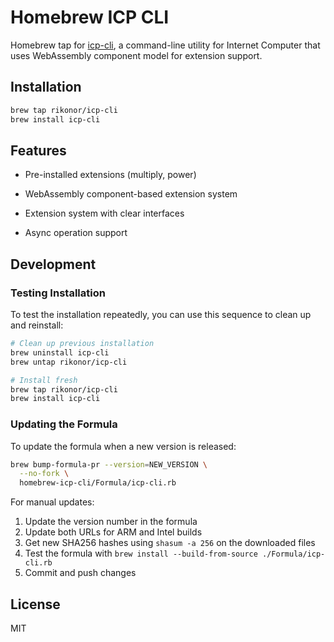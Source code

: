 # Homebrew ICP CLI

Homebrew tap for [icp-cli](https://github.com/rikonor/icp-cli), a command-line utility for Internet Computer that uses WebAssembly component model for extension support.

## Installation

```bash
brew tap rikonor/icp-cli
brew install icp-cli
```

## Features

- Pre-installed extensions (multiply, power)

- WebAssembly component-based extension system
- Extension system with clear interfaces
- Async operation support

## Development

### Testing Installation

To test the installation repeatedly, you can use this sequence to clean up and reinstall:

```bash
# Clean up previous installation
brew uninstall icp-cli
brew untap rikonor/icp-cli

# Install fresh
brew tap rikonor/icp-cli
brew install icp-cli
```

### Updating the Formula

To update the formula when a new version is released:

```bash
brew bump-formula-pr --version=NEW_VERSION \
  --no-fork \
  homebrew-icp-cli/Formula/icp-cli.rb
```

For manual updates:

1. Update the version number in the formula
2. Update both URLs for ARM and Intel builds
3. Get new SHA256 hashes using `shasum -a 256` on the downloaded files
4. Test the formula with `brew install --build-from-source ./Formula/icp-cli.rb`
5. Commit and push changes

## License

MIT
